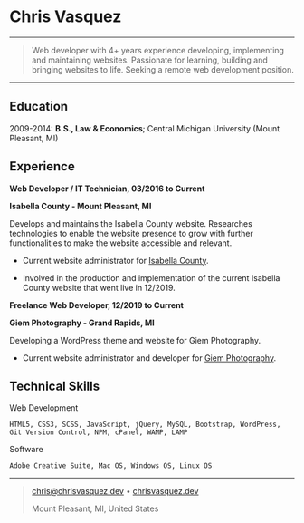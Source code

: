 # Chris Vasquez

---

> Web developer with 4+ years experience developing, 
> implementing and maintaining websites. Passionate
> for learning, building and bringing websites to life.
> Seeking a remote web development position.

---

## Education

2009-2014: **B.S., Law & Economics**; Central Michigan University (Mount Pleasant, MI)

## Experience

**Web Developer / IT Technician, 03/2016 to Current**

**Isabella County - Mount Pleasant, MI**

Develops and maintains the Isabella County website. Researches technologies
to enable the website presence to grow with further functionalities to make the website
accessible and relevant.

- Current website administrator for
  [Isabella County](https://www.isabellacounty.org).

- Involved in the production and implementation of the current Isabella
  County website that went live in 12/2019.

**Freelance Web Developer, 12/2019 to Current**

**Giem Photography - Grand Rapids, MI**

Developing a WordPress theme and website for Giem Photography.

- Current website administrator and developer for
  [Giem Photography](https://www.giemphotography.com).

## Technical Skills

Web Development

    HTML5, CSS3, SCSS, JavaScript, jQuery, MySQL, Bootstrap, WordPress, Git Version Control, NPM, cPanel, WAMP, LAMP

Software

    Adobe Creative Suite, Mac OS, Windows OS, Linux OS

---

> <chris@chrisvasquez.dev> • [chrisvasquez.dev](https://www.chrisvasquez.dev)
>
> Mount Pleasant, MI, United States
